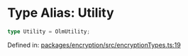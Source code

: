# Type Alias: Utility

```ts
type Utility = OlmUtility;
```

Defined in: [packages/encryption/src/encryptionTypes.ts:19](https://github.com/towns-protocol/towns/blob/0db1fd0ac7258e8db8cedfb6183e8eade8284fa1/packages/encryption/src/encryptionTypes.ts#L19)
